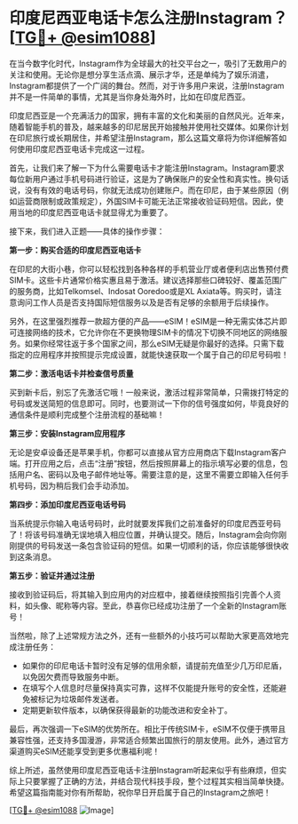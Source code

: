 # 印度尼西亚电话卡怎么注册Instagram？[[TG💪+ @esim1088](https://t.me/s/esim1088)]

在当今数字化时代，Instagram作为全球最大的社交平台之一，吸引了无数用户的关注和使用。无论你是想分享生活点滴、展示才华，还是单纯为了娱乐消遣，Instagram都提供了一个广阔的舞台。然而，对于许多用户来说，注册Instagram并不是一件简单的事情，尤其是当你身处海外时，比如在印度尼西亚。

印度尼西亚是一个充满活力的国家，拥有丰富的文化和美丽的自然风光。近年来，随着智能手机的普及，越来越多的印尼居民开始接触并使用社交媒体。如果你计划在印尼旅行或长期居住，并希望注册Instagram，那么这篇文章将为你详细解答如何使用印度尼西亚电话卡完成这一过程。

首先，让我们来了解一下为什么需要电话卡才能注册Instagram。Instagram要求每位新用户通过手机号码进行验证，这是为了确保账户的安全性和真实性。换句话说，没有有效的电话号码，你就无法成功创建账户。而在印尼，由于某些原因（例如运营商限制或政策规定），外国SIM卡可能无法正常接收验证码短信。因此，使用当地的印度尼西亚电话卡就显得尤为重要了。

接下来，我们进入正题——具体的操作步骤：

**第一步：购买合适的印度尼西亚电话卡**

在印尼的大街小巷，你可以轻松找到各种各样的手机营业厅或者便利店出售预付费SIM卡。这些卡片通常价格实惠且易于激活。建议选择那些口碑较好、覆盖范围广的服务商，比如Telkomsel、Indosat Ooredoo或是XL Axiata等。购买时，请注意询问工作人员是否支持国际短信服务以及是否有足够的余额用于后续操作。

另外，在这里强烈推荐一款超方便的产品——eSIM！eSIM是一种无需实体芯片即可连接网络的技术，它允许你在不更换物理SIM卡的情况下切换不同地区的网络服务。如果你经常往返于多个国家之间，那么eSIM无疑是你最好的选择。只需下载指定的应用程序并按照提示完成设置，就能快速获取一个属于自己的印尼号码啦！

**第二步：激活电话卡并检查信号质量**

买到新卡后，别忘了先激活它哦！一般来说，激活过程非常简单，只需拨打特定的号码或发送简短的信息即可。同时，也要测试一下你的信号强度如何，毕竟良好的通信条件是顺利完成整个注册流程的基础嘛！

**第三步：安装Instagram应用程序**

无论是安卓设备还是苹果手机，你都可以直接从官方应用商店下载Instagram客户端。打开应用之后，点击“注册”按钮，然后按照屏幕上的指示填写必要的信息，包括用户名、密码以及电子邮件地址等。需要注意的是，这里不需要立即输入任何手机号码，因为稍后我们会手动添加。

**第四步：添加印度尼西亚电话号码**

当系统提示你输入电话号码时，此时就要发挥我们之前准备好的印度尼西亚号码了！将该号码准确无误地填入相应位置，并确认提交。随后，Instagram会向你刚刚提供的号码发送一条包含验证码的短信。如果一切顺利的话，你应该能够很快收到这条消息。

**第五步：验证并通过注册**

接收到验证码后，将其输入到应用内的对应框中，接着继续按照指引完善个人资料，如头像、昵称等内容。至此，恭喜你已经成功注册了一个全新的Instagram账号！

当然啦，除了上述常规方法之外，还有一些额外的小技巧可以帮助大家更高效地完成注册任务：

- 如果你的印尼电话卡暂时没有足够的信用余额，请提前充值至少几万印尼盾，以免因欠费而导致服务中断。
- 在填写个人信息时尽量保持真实可靠，这样不仅能提升账号的安全性，还能避免被标记为垃圾邮件发送者。
- 定期更新软件版本，以确保获得最新的功能改进和安全补丁。

最后，再次强调一下eSIM的优势所在。相比于传统SIM卡，eSIM不仅便于携带且兼容性强，还支持多国漫游，非常适合频繁出国旅行的朋友使用。此外，通过官方渠道购买eSIM还能享受到更多优惠福利呢！

综上所述，虽然使用印度尼西亚电话卡注册Instagram听起来似乎有些麻烦，但实际上只要掌握了正确的方法，并结合现代科技手段，整个过程其实相当简单快捷。希望这篇指南能对你有所帮助，祝你早日开启属于自己的Instagram之旅吧！

[[TG💪+ @esim1088](https://t.me/s/esim1088) ![Image](https://i.postimg.cc/4NQfJmqS/Snipaste-2025-05-13-00-14-12.png)]